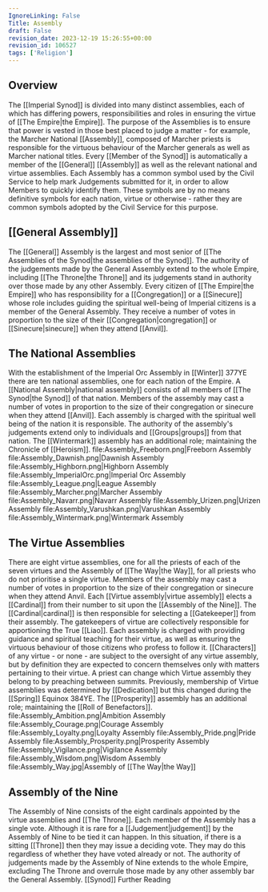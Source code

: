 ```yaml
---
IgnoreLinking: False
Title: Assembly
draft: False
revision_date: 2023-12-19 15:26:55+00:00
revision_id: 106527
tags: ['Religion']
---
```


## Overview
The [[Imperial Synod]] is divided into many distinct assemblies, each of which has differing powers, responsibilities and roles in ensuring the virtue of [[The Empire|the Empire]]. The purpose of the Assemblies is to ensure that power is vested in those best placed to judge a matter - for example, the Marcher National [[Assembly]], composed of Marcher priests is responsible for the virtuous behaviour of the Marcher generals as well as Marcher national titles.
Every [[Member of the Synod]] is automatically a member of the [[General]] [[Assembly]] as well as the relevant national and virtue assemblies.
Each Assembly has a common symbol used by the Civil Service to help mark Judgements submitted for it, in order to allow Members to quickly identify them. These symbols are by no means definitive symbols for each nation, virtue or otherwise - rather they are common symbols adopted by the Civil Service for this purpose.
## [[General Assembly]]
The [[General]] Assembly is the largest and most senior of [[The Assemblies of the Synod|the assemblies of the Synod]]. The authority of the judgements made by the General Assembly extend to the whole Empire, including [[The Throne|the Throne]] and its judgements stand in authority over those made by any other Assembly.
Every citizen of [[The Empire|the Empire]] who has responsibility for a [[Congregation]] or a [[Sinecure]] whose role includes guiding the spiritual well-being of Imperial citizens is a member of the General Assembly. They receive a number of votes in proportion to the size of their [[Congregation|congregation]] or [[Sinecure|sinecure]] when they attend [[Anvil]].
## The National Assemblies
With the establishment of the Imperial Orc Assembly in [[Winter]] 377YE there are ten national assemblies, one for each nation of the Empire. A [[National Assembly|national assembly]] consists of all members of [[The Synod|the Synod]] of that nation. Members of the assembly may cast a number of votes in proportion to the size of their congregation or sinecure when they attend [[Anvil]].
Each assembly is charged with the spiritual well being of the nation it is responsible. The authority of the assembly's judgements extend only to individuals and [[Groups|groups]] from that nation.
The [[Wintermark]] assembly has an additional role; maintaining the Chronicle of [[Heroism]].
file:Assembly_Freeborn.png|Freeborn Assembly
file:Assembly_Dawnish.png|Dawnish Assembly
file:Assembly_Highborn.png|Highborn Assembly
file:Assembly_ImperialOrc.png|Imperial Orc Assembly
file:Assembly_League.png|League Assembly
file:Assembly_Marcher.png|Marcher Assembly
file:Assembly_Navarr.png|Navarr Assembly
file:Assembly_Urizen.png|Urizen Assembly
file:Assembly_Varushkan.png|Varushkan Assembly
file:Assembly_Wintermark.png|Wintermark Assembly
## The Virtue Assemblies
There are eight virtue assemblies, one for all the priests of each of the seven virtues and the Assembly of [[The Way|the Way]], for all priests who do not prioritise a single virtue. Members of the assembly may cast a number of votes in proportion to the size of their congregation or sinecure when they attend Anvil.
Each [[Virtue assembly|virtue assembly]] elects a [[Cardinal]] from their number to sit upon the [[Assembly of the Nine]]. The [[Cardinal|cardinal]] is then responsible for selecting a [[Gatekeeper]] from their assembly. The gatekeepers of virtue are collectively responsible for apportioning the True [[Liao]].
Each assembly is charged with providing guidance and spiritual teaching for their virtue, as well as ensuring the virtuous behaviour of those citizens who profess to follow it. [[Characters]] of any virtue - or none - are subject to the oversight of any virtue assembly, but by definition they are expected to concern themselves only with matters pertaining to their virtue.
A priest can change which Virtue assembly they belong to by preaching between summits. Previously, membership of Virtue assemblies was determined by [[Dedication]] but this changed during the [[Spring]] Equinox 384YE.
The [[Prosperity]] assembly has an additional role; maintaining the [[Roll of Benefactors]].
file:Assembly_Ambition.png|Ambition Assembly
file:Assembly_Courage.png|Courage Assembly
file:Assembly_Loyalty.png|Loyalty Assembly
file:Assembly_Pride.png|Pride Assembly
file:Assembly_Prosperity.png|Prosperity Assembly
file:Assembly_Vigilance.png|Vigilance Assembly
file:Assembly_Wisdom.png|Wisdom Assembly
file:Assembly_Way.jpg|Assembly of [[The Way|the Way]]
## Assembly of the Nine
The Assembly of Nine consists of the eight cardinals appointed by the virtue assemblies and [[The Throne]]. Each member of the Assembly has a single vote.
Although it is rare for a [[Judgement|judgement]] by the Assembly of Nine to be tied it can happen. In this situation, if there is a sitting [[Throne]] then they may issue a deciding vote. They may do this regardless of whether they have voted already or not.
The authority of judgements made by the Assembly of Nine extends to the whole Empire, excluding The Throne and overrule those made by any other assembly bar the General Assembly.
[[Synod]] Further Reading